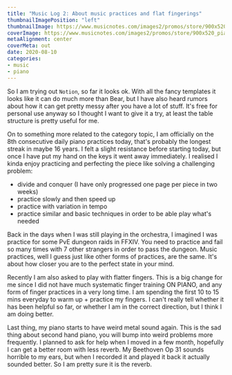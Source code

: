 ```yaml
---
title: "Music Log 2: About music practices and flat fingerings"
thumbnailImagePosition: "left"
thumbnailImage: https://www.musicnotes.com/images2/promos/store/900x520_piano-min.jpg
coverImage: https://www.musicnotes.com/images2/promos/store/900x520_piano-min.jpg
metaAlignment: center
coverMeta: out
date: 2020-08-10
categories:
- music
- piano
---
```

So I am trying out `Notion`, so far it looks ok. With all the fancy templates it looks like it can do much more than Bear, but I have also heard rumors about how it can get pretty messy after you have a lot of stuff. It's free for personal use anyway so I thought I want to give it a try, at least the table structure is pretty useful for me.
<!--more-->

On to something more related to the category topic, I am officially on the 8th consecutive daily piano practices today, that's probably the longest streak in maybe 16 years. I felt a slight resistance before starting today, but once I have put my hand on the keys it went away immediately. I realised I kinda enjoy practicing and perfecting the piece like solving a challenging problem: 

- divide and conquer (I have only progressed one page per piece in two weeks)
- practice slowly and then speed up
- practice with variation in tempo
- practice similar and basic techniques in order to be able play what's needed

Back in the days when I was still playing in the orchestra, I imagined I was practice for some PvE dungeon raids in FFXIV. You need to practice and fail so many times with 7 other strangers in order to  pass the dungeon. Music practices, well I guess just like other forms of practices, are the same. It's about how closer you are to the perfect state in your mind.

Recently I am also asked to play with flatter fingers. This is a big change for me since I did not have much systematic finger training ON PIANO, and any form of finger practices in a very long time. I am spending the first 10 to 15 mins everyday to warm up + practice my fingers. I can't really tell whether it has been helpful so far, or whether I am in the correct direction, but I think I am doing better.

Last thing, my piano starts to have weird metal sound again. This is the sad thing about second hand piano, you will bump into weird problems more frequently. I planned to ask for help when I moved in a few month, hopefully I can get a better room with less reverb. My Beethoven Op 31 sounds horrible to my ears, but when I recorded it and played it back it actually sounded better. So I am pretty sure it is the reverb.